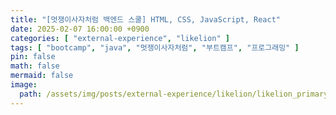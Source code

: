 ```yaml
---
title: "[멋쟁이사자처럼 백엔드 스쿨] HTML, CSS, JavaScript, React"
date: 2025-02-07 16:00:00 +0900
categories: [ "external-experience", "likelion" ]
tags: [ "bootcamp", "java", "멋쟁이사자처럼", "부트캠프", "프로그래밍" ]
pin: false
math: false
mermaid: false
image:
  path: /assets/img/posts/external-experience/likelion/likelion_primary_24_ver3_color.svg
---
```


